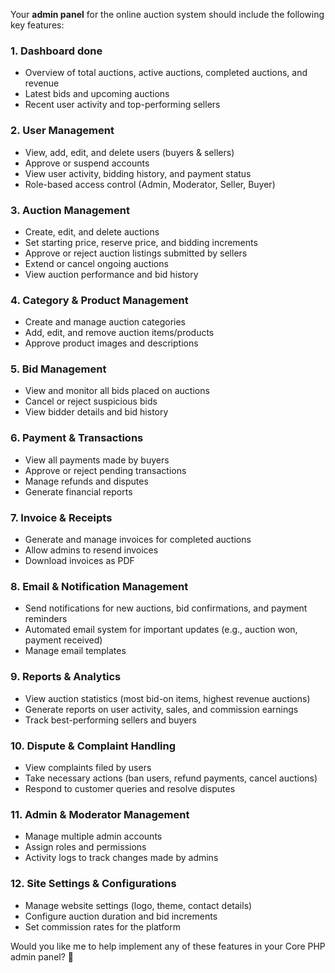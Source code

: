 Your **admin panel** for the online auction system should include the following key features:

### **1. Dashboard**     done
- Overview of total auctions, active auctions, completed auctions, and revenue  
- Latest bids and upcoming auctions  
- Recent user activity and top-performing sellers  

### **2. User Management**  
- View, add, edit, and delete users (buyers & sellers)  
- Approve or suspend accounts  
- View user activity, bidding history, and payment status  
- Role-based access control (Admin, Moderator, Seller, Buyer)  

### **3. Auction Management**  
- Create, edit, and delete auctions  
- Set starting price, reserve price, and bidding increments  
- Approve or reject auction listings submitted by sellers  
- Extend or cancel ongoing auctions  
- View auction performance and bid history  

### **4. Category & Product Management**  
- Create and manage auction categories  
- Add, edit, and remove auction items/products  
- Approve product images and descriptions  

### **5. Bid Management**  
- View and monitor all bids placed on auctions  
- Cancel or reject suspicious bids  
- View bidder details and bid history  

### **6. Payment & Transactions**  
- View all payments made by buyers  
- Approve or reject pending transactions  
- Manage refunds and disputes  
- Generate financial reports  

### **7. Invoice & Receipts**  
- Generate and manage invoices for completed auctions  
- Allow admins to resend invoices  
- Download invoices as PDF  

### **8. Email & Notification Management**  
- Send notifications for new auctions, bid confirmations, and payment reminders  
- Automated email system for important updates (e.g., auction won, payment received)  
- Manage email templates  

### **9. Reports & Analytics**  
- View auction statistics (most bid-on items, highest revenue auctions)  
- Generate reports on user activity, sales, and commission earnings  
- Track best-performing sellers and buyers  

### **10. Dispute & Complaint Handling**  
- View complaints filed by users  
- Take necessary actions (ban users, refund payments, cancel auctions)  
- Respond to customer queries and resolve disputes  

### **11. Admin & Moderator Management**  
- Manage multiple admin accounts  
- Assign roles and permissions  
- Activity logs to track changes made by admins  

### **12. Site Settings & Configurations**  
- Manage website settings (logo, theme, contact details)  
- Configure auction duration and bid increments  
- Set commission rates for the platform  

Would you like me to help implement any of these features in your Core PHP admin panel? 🚀